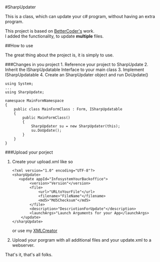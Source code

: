 ﻿#SharpUpdater

This is a class, which can update your c# program, without having an extra program.

This project is based on [BetterCoder's](http://www.youtube.com/watch?v=vcaO2oja4xg) work.<br/>
I added the functionality, to update **multiple** files.


##How to use

The great thing about the project is, it is simply to use.

###Changes in you project
    1. Reference your project to SharpUpdate
    2. Inherit the ISharpUpdatable Interface to your main class
    3. Implement ISharpUpdatable
    4. Create an SharpUpdater object and run DoUpdate()
```
using System;
...
using SharpUpdate;

namespace MainFormNamespace
{
    public class MainFormClass : Form, ISharpUpdatable
    {
        public MainFormClass()
        {
            SharpUpdater su = new SharpUpdater(this);
            su.DoUpdate();
        }
    }
}

```

###Upload your porject
1. Create your upload.xml like so
    ```
    <?xml version="1.0" encoding="UTF-8"?>
    <sharpUpdate>
       <update appId="InfosystemYourBackoffice">
            <version>"Version"</version>
            <file>
                <url>"URLtoYourFile"</url>
                <filename>"FileName"</filename>
                <md5>"Md5Checksum"</md5>
            </file>
            <description>"DescriotionForUpdate"</description>
            <launchArgs>"Launch Arguments for your App</launchArgs>
        </update>
    </sharpUpdate>
    ```
    or use my [XMLCreator](https://github.com/V-Modder/XMLCreator)

2. Upload your porgram with all additional files and your update.xml to a webserver.

That's it, that's all folks.
